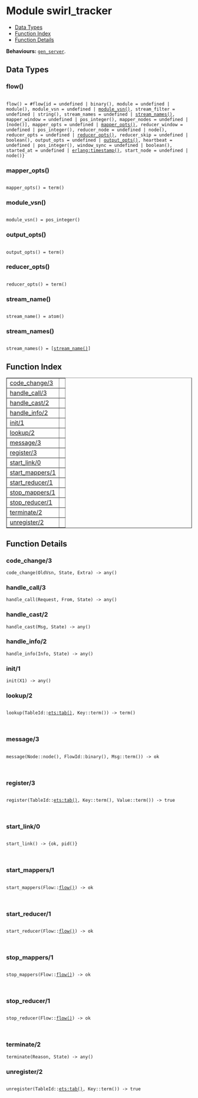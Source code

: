 

# Module swirl_tracker #
* [Data Types](#types)
* [Function Index](#index)
* [Function Details](#functions)

__Behaviours:__ [`gen_server`](gen_server.md).

<a name="types"></a>

## Data Types ##




### <a name="type-flow">flow()</a> ###


<pre><code>
flow() = #flow{id = undefined | binary(), module = undefined | module(), module_vsn = undefined | <a href="#type-module_vsn">module_vsn()</a>, stream_filter = undefined | string(), stream_names = undefined | <a href="#type-stream_names">stream_names()</a>, mapper_window = undefined | pos_integer(), mapper_nodes = undefined | [node()], mapper_opts = undefined | <a href="#type-mapper_opts">mapper_opts()</a>, reducer_window = undefined | pos_integer(), reducer_node = undefined | node(), reducer_opts = undefined | <a href="#type-reducer_opts">reducer_opts()</a>, reducer_skip = undefined | boolean(), output_opts = undefined | <a href="#type-output_opts">output_opts()</a>, heartbeat = undefined | pos_integer(), window_sync = undefined | boolean(), started_at = undefined | <a href="erlang.md#type-timestamp">erlang:timestamp()</a>, start_node = undefined | node()}
</code></pre>




### <a name="type-mapper_opts">mapper_opts()</a> ###


<pre><code>
mapper_opts() = term()
</code></pre>




### <a name="type-module_vsn">module_vsn()</a> ###


<pre><code>
module_vsn() = pos_integer()
</code></pre>




### <a name="type-output_opts">output_opts()</a> ###


<pre><code>
output_opts() = term()
</code></pre>




### <a name="type-reducer_opts">reducer_opts()</a> ###


<pre><code>
reducer_opts() = term()
</code></pre>




### <a name="type-stream_name">stream_name()</a> ###


<pre><code>
stream_name() = atom()
</code></pre>




### <a name="type-stream_names">stream_names()</a> ###


<pre><code>
stream_names() = [<a href="#type-stream_name">stream_name()</a>]
</code></pre>

<a name="index"></a>

## Function Index ##


<table width="100%" border="1" cellspacing="0" cellpadding="2" summary="function index"><tr><td valign="top"><a href="#code_change-3">code_change/3</a></td><td></td></tr><tr><td valign="top"><a href="#handle_call-3">handle_call/3</a></td><td></td></tr><tr><td valign="top"><a href="#handle_cast-2">handle_cast/2</a></td><td></td></tr><tr><td valign="top"><a href="#handle_info-2">handle_info/2</a></td><td></td></tr><tr><td valign="top"><a href="#init-1">init/1</a></td><td></td></tr><tr><td valign="top"><a href="#lookup-2">lookup/2</a></td><td></td></tr><tr><td valign="top"><a href="#message-3">message/3</a></td><td></td></tr><tr><td valign="top"><a href="#register-3">register/3</a></td><td></td></tr><tr><td valign="top"><a href="#start_link-0">start_link/0</a></td><td></td></tr><tr><td valign="top"><a href="#start_mappers-1">start_mappers/1</a></td><td></td></tr><tr><td valign="top"><a href="#start_reducer-1">start_reducer/1</a></td><td></td></tr><tr><td valign="top"><a href="#stop_mappers-1">stop_mappers/1</a></td><td></td></tr><tr><td valign="top"><a href="#stop_reducer-1">stop_reducer/1</a></td><td></td></tr><tr><td valign="top"><a href="#terminate-2">terminate/2</a></td><td></td></tr><tr><td valign="top"><a href="#unregister-2">unregister/2</a></td><td></td></tr></table>


<a name="functions"></a>

## Function Details ##

<a name="code_change-3"></a>

### code_change/3 ###

`code_change(OldVsn, State, Extra) -> any()`

<a name="handle_call-3"></a>

### handle_call/3 ###

`handle_call(Request, From, State) -> any()`

<a name="handle_cast-2"></a>

### handle_cast/2 ###

`handle_cast(Msg, State) -> any()`

<a name="handle_info-2"></a>

### handle_info/2 ###

`handle_info(Info, State) -> any()`

<a name="init-1"></a>

### init/1 ###

`init(X1) -> any()`

<a name="lookup-2"></a>

### lookup/2 ###

<pre><code>
lookup(TableId::<a href="ets.md#type-tab">ets:tab()</a>, Key::term()) -&gt; term()
</code></pre>
<br />

<a name="message-3"></a>

### message/3 ###

<pre><code>
message(Node::node(), FlowId::binary(), Msg::term()) -&gt; ok
</code></pre>
<br />

<a name="register-3"></a>

### register/3 ###

<pre><code>
register(TableId::<a href="ets.md#type-tab">ets:tab()</a>, Key::term(), Value::term()) -&gt; true
</code></pre>
<br />

<a name="start_link-0"></a>

### start_link/0 ###

<pre><code>
start_link() -&gt; {ok, pid()}
</code></pre>
<br />

<a name="start_mappers-1"></a>

### start_mappers/1 ###

<pre><code>
start_mappers(Flow::<a href="#type-flow">flow()</a>) -&gt; ok
</code></pre>
<br />

<a name="start_reducer-1"></a>

### start_reducer/1 ###

<pre><code>
start_reducer(Flow::<a href="#type-flow">flow()</a>) -&gt; ok
</code></pre>
<br />

<a name="stop_mappers-1"></a>

### stop_mappers/1 ###

<pre><code>
stop_mappers(Flow::<a href="#type-flow">flow()</a>) -&gt; ok
</code></pre>
<br />

<a name="stop_reducer-1"></a>

### stop_reducer/1 ###

<pre><code>
stop_reducer(Flow::<a href="#type-flow">flow()</a>) -&gt; ok
</code></pre>
<br />

<a name="terminate-2"></a>

### terminate/2 ###

`terminate(Reason, State) -> any()`

<a name="unregister-2"></a>

### unregister/2 ###

<pre><code>
unregister(TableId::<a href="ets.md#type-tab">ets:tab()</a>, Key::term()) -&gt; true
</code></pre>
<br />

